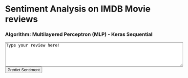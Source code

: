 <script src="https://cdn.jsdelivr.net/npm/@tensorflow/tfjs@0.13.3/dist/tf.min.js"> </script>
<script>
var isModelLoaded = false

async function loadModelAndWordIndex(){
    document.getElementById("result").innerHTML = "Loading Model, please wait..."
    this.model = await tf.loadModel('kerasMLPTfjs/model.json')
    const wordIndexJson = await fetch('word_index_data.json')
    const wordIndexData = await wordIndexJson.json();
    this.wordIndex = wordIndexData['word_index']
    document.getElementById("result").innerHTML = "Model loaded, type in your review and hit predict. Happy Predicting! :)"
}

async function predictSentiment(){

    if (!isModelLoaded){
        await loadModelAndWordIndex()
        isModelLoaded = true
    }

    const inputText = document.getElementById("reviewText").value.trim().toLowerCase().replace(/(\.|\,|\!)/g, '').split(' ');

    const inputBuffer = tf.buffer([1, 100], 'int32');

    for (let i = 0; i < inputText.length; ++i) {
        const word = inputText[i];
        inputBuffer.set(this.wordIndex[word] + 3, 0, i);
      }

      const input = inputBuffer.toTensor();

      document.getElementById("result").innerHTML = "Running inference..."
      const predictOut = this.model.predict(input);
      const score = predictOut.dataSync()[0];
      predictOut.dispose();
      if (score>0.5){
        document.getElementById("result").innerHTML = "Positive review, score: " + score 
      }
      else if (score<0.5){
        document.getElementById("result").innerHTML = "Negative review, score: " + score 
      }
      else{
        document.getElementById("result").innerHTML = "Something went wrong";
      }
}
</script>

# Sentiment Analysis on IMDB Movie reviews
### Algorithm: Multilayered Perceptron (MLP) - Keras Sequential
<div>
    <textarea rows="5" cols="70" id="reviewText">Type your review here!</textarea>
</div>
<div>
    <button onclick="predictSentiment();">Predict Sentiment</button>
</div>
<div>
    <p id="result"></p>
</div>
